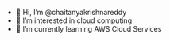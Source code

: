 - 👋 Hi, I’m @chaitanyakrishnareddy
- 👀 I’m interested in cloud computing
- 🌱 I’m currently learning AWS Cloud Services

<!---
chaitanyakrishnareddy/chaitanyakrishnareddy is a ✨ special ✨ repository because its `README.md` (this file) appears on your GitHub profile.
You can click the Preview link to take a look at your changes.
--->
